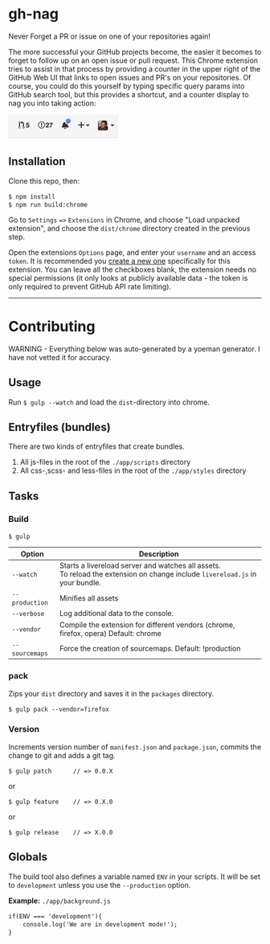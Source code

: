 # gh-nag

Never Forget a PR or issue on one of your repositories again!

The more successful your GitHub projects become, the easier it becomes to forget to follow up on an open issue or pull request. This Chrome extension tries to assist in that process by providing a counter in the upper right of the GitHub Web UI that links to open issues and PR's on your repositories. Of course, you could do this yourself by typing specific query params into GitHub search tool, but this provides a shortcut, and a counter display to nag you into taking action:  

<img src="media/screenshot.png" width="219">

## Installation

Clone this repo, then:

	$ npm install
	$ npm run build:chrome

Go to `Settings` `=>` `Extensions` in Chrome, and choose "Load unpacked extension", and choose the `dist/chrome` directory created in the previous step.

Open the extensions `Options` page, and enter your `username` and an access `token`. It is recommended you [create a new one](https://github.com/settings/tokens) specifically for this extension. You can leave all the checkboxes blank, the extension needs no special permissions (it only looks at publicly available data - the token is only required to prevent GitHub API rate limiting).

----

# Contributing

WARNING - Everything below was auto-generated by a yoeman generator. I have not vetted it for accuracy.

## Usage

Run `$ gulp --watch` and load the `dist`-directory into chrome.

## Entryfiles (bundles)

There are two kinds of entryfiles that create bundles.

1. All js-files in the root of the `./app/scripts` directory
2. All css-,scss- and less-files in the root of the `./app/styles` directory

## Tasks

### Build

	$ gulp


| Option         | Description                                                                                                                                           |
|----------------|-------------------------------------------------------------------------------------------------------------------------------------------------------|
| `--watch`      | Starts a livereload server and watches all assets. <br>To reload the extension on change include `livereload.js` in your bundle.                      |
| `--production` | Minifies all assets                                                                                                                                   |
| `--verbose`    | Log additional data to the console.                                                                                                                   |
| `--vendor`     | Compile the extension for different vendors (chrome, firefox, opera)  Default: chrome                                                                 |
| `--sourcemaps` | Force the creation of sourcemaps. Default: !production                                                                                                |


### pack

Zips your `dist` directory and saves it in the `packages` directory.

    $ gulp pack --vendor=firefox

### Version

Increments version number of `manifest.json` and `package.json`, 
commits the change to git and adds a git tag.


    $ gulp patch      // => 0.0.X
 
or 

    $ gulp feature    // => 0.X.0

or 

    $ gulp release    // => X.0.0


## Globals

The build tool also defines a variable named `ENV` in your scripts. It will be set to `development` unless you use the `--production` option.


**Example:** `./app/background.js`

	if(ENV === 'development'){
		console.log('We are in development mode!');
	}

	





